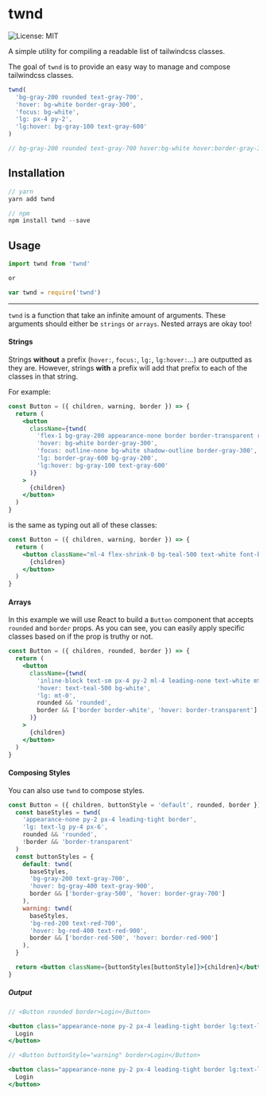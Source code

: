 # twnd

![License: MIT](https://img.shields.io/badge/License-MIT-blue.svg)

A simple utility for compiling a readable list of tailwindcss classes.

The goal of `twnd` is to provide an easy way to manage and compose tailwindcss classes.

```jsx
twnd(
  'bg-gray-200 rounded text-gray-700',
  'hover: bg-white border-gray-300',
  'focus: bg-white',
  'lg: px-4 py-2',
  'lg:hover: bg-gray-100 text-gray-600'
)

// bg-gray-200 rounded text-gray-700 hover:bg-white hover:border-gray-300 focus:bg-white lg:px-4 lg:py-2 lg:hover:bg-gray-100 lg:hover:text-gray-600
```

## Installation

```jsx
// yarn
yarn add twnd

// npm
npm install twnd --save
```

## Usage

```jsx
import twnd from 'twnd'

or

var twnd = require('twnd')
```

---

`twnd` is a function that take an infinite amount of arguments. These arguments should either be `strings` or `arrays`. Nested arrays are okay too!

#### Strings

Strings **without** a prefix (`hover:`, `focus:`, `lg:`, `lg:hover:`...) are outputted as they are. However, strings **with** a prefix will add that prefix to each of the classes in that string.

For example:

```jsx
const Button = ({ children, warning, border }) => {
  return (
    <button
      className={twnd(
        'flex-1 bg-gray-200 appearance-none border border-transparent rounded w-full py-2 px-4 text-gray-700 leading-tight',
        'hover: bg-white border-gray-300',
        'focus: outline-none bg-white shadow-outline border-gray-300',
        'lg: border-gray-600 bg-gray-200',
        'lg:hover: bg-gray-100 text-gray-600'
      )}
    >
      {children}
    </button>
  )
}
```

is the same as typing out all of these classes:

```jsx
const Button = ({ children, warning, border }) => {
  return (
    <button className="ml-4 flex-shrink-0 bg-teal-500 text-white font-bold py-2 px-4 rounded hover:bg-teal-600 focus:outline-none focus:shadow-outline lg:ml-0 lg:py-0 lg:px-0 lg:hover:uppercase lg:hover:text-teal-300">
      {children}
    </button>
  )
}
```

#### Arrays

In this example we will use React to build a `Button` component that accepts `rounded` and `border` props. As you can see, you can easily apply specific classes based on if the prop is truthy or not.

```jsx
const Button = ({ children, rounded, border }) => {
  return (
    <button
      className={twnd(
        'inline-block text-sm px-4 py-2 ml-4 leading-none text-white mt-4',
        'hover: text-teal-500 bg-white',
        'lg: mt-0',
        rounded && 'rounded',
        border && ['border border-white', 'hover: border-transparent']
      )}
    >
      {children}
    </button>
  )
}
```

#### Composing Styles

You can also use `twnd` to compose styles.

```jsx
const Button = ({ children, buttonStyle = 'default', rounded, border }) => {
  const baseStyles = twnd(
    'appearance-none py-2 px-4 leading-tight border',
    'lg: text-lg py-4 px-6',
    rounded && 'rounded',
    !border && 'border-transparent'
  )
  const buttonStyles = {
    default: twnd(
      baseStyles,
      'bg-gray-200 text-gray-700',
      'hover: bg-gray-400 text-gray-900',
      border && ['border-gray-500', 'hover: border-gray-700']
    ),
    warning: twnd(
      baseStyles,
      'bg-red-200 text-red-700',
      'hover: bg-red-400 text-red-900',
      border && ['border-red-500', 'hover: border-red-900']
    ),
  }

  return <button className={buttonStyles[buttonStyle]}>{children}</button>
}
```

##### Output

```jsx
// <Button rounded border>Login</Button>

<button class="appearance-none py-2 px-4 leading-tight border lg:text-lg lg:py-4 lg:px-6 rounded bg-gray-200 text-gray-700 hover:bg-gray-400 hover:text-gray-900 border-gray-500 hover:border-gray-700">
  Login
</button>
```

```jsx
// <Button buttonStyle="warning" border>Login</Button>

<button class="appearance-none py-2 px-4 leading-tight border lg:text-lg lg:py-4 lg:px-6 bg-red-200 text-red-700 hover:bg-red-400 hover:text-red-900 border-red-500 hover:border-red-900">
  Login
</button>
```

